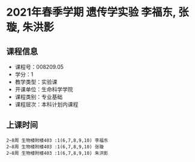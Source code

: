 # 2021年春季学期 遗传学实验 李福东, 张璇, 朱洪影






## 课程信息

- 课程号：008209.05
- 学分：1
- 教学类型：实验课
- 开课单位：生命科学学院
- 课程类别：专业基础
- 课程层次：本科计划内课程

## 上课时间

```
2~8周 生物楼附楼403 :1(6,7,8,9,10) 李福东
2~8周 生物楼附楼403 :1(6,7,8,9,10) 张璇
2~8周 生物楼附楼403 :1(6,7,8,9,10) 朱洪影
```

